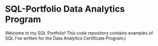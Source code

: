 # SQL-Portfolio Data Analytics Program
Welcome to my SQL Portfolio! This code repository contains examples of SQL I've written for the Data Analytics Certificate Program:)
